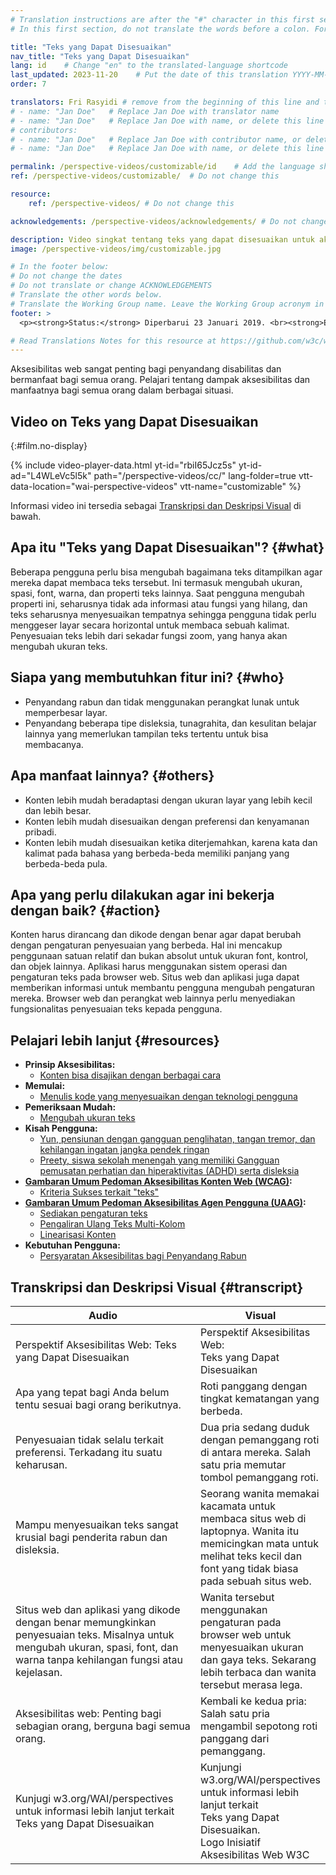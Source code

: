 ```yaml
---
# Translation instructions are after the "#" character in this first section. They are comments that do not show up in the web page. You do not need to translate the instructions after "#".
# In this first section, do not translate the words before a colon. For example, do not translate "title:". Do translate the text after "title:"

title: "Teks yang Dapat Disesuaikan"
nav_title: "Teks yang Dapat Disesuaikan"
lang: id    # Change "en" to the translated-language shortcode
last_updated: 2023-11-20    # Put the date of this translation YYYY-MM-DD (with month in the middle)
order: 7

translators: Fri Rasyidi # remove from the beginning of this line and the lines below: "# " (the hash sign and the space)
# - name: "Jan Doe"   # Replace Jan Doe with translator name
# - name: "Jan Doe"   # Replace Jan Doe with name, or delete this line if not multiple translators
# contributors:
# - name: "Jan Doe"   # Replace Jan Doe with contributor name, or delete this line if none
# - name: "Jan Doe"   # Replace Jan Doe with name, or delete this line if not multiple contributors

permalink: /perspective-videos/customizable/id    # Add the language shortcode to the end, with no slash at the end. For example /path/to/file/fr
ref: /perspective-videos/customizable/  # Do not change this

resource:
    ref: /perspective-videos/ # Do not change this

acknowledgements: /perspective-videos/acknowledgements/ # Do not change this

description: Video singkat tentang teks yang dapat disesuaikan untuk aksesibilitas web - apa itu, siapa yang membutuhkannya, dan apa yang perlu dilakukan agar bekerja dengan semestinya.
image: /perspective-videos/img/customizable.jpg

# In the footer below:
# Do not change the dates
# Do not translate or change ACKNOWLEDGEMENTS
# Translate the other words below.
# Translate the Working Group name. Leave the Working Group acronym in English.
footer: >
  <p><strong>Status:</strong> Diperbarui 23 Januari 2019. <br><strong>Editor dan pimpinan proyek:</strong> <a href="https://www.w3.org/People/shadi">Shadi Abou-Zahra</a>. Dikembangkan oleh <a href="https://www.w3.org/WAI/EO/">Kelompok Kerja Edukasi dan Pendampingan (EOWG)</a> dengan dukungan dari <a href="https://www.w3.org/WAI/DEV/">proyek WAI-DEV</a>, didanai bersama oleh Komisi Eropa. Diperbarui dengan dukungan dari Ford Foundation. ACKNOWLEDGEMENTS.</p>

# Read Translations Notes for this resource at https://github.com/w3c/wai-perspective-videos#readme
---
```


Aksesibilitas web sangat penting bagi penyandang disabilitas dan bermanfaat bagi semua orang. Pelajari tentang dampak aksesibilitas dan manfaatnya bagi semua orang dalam berbagai situasi.

## Video on Teks yang Dapat Disesuaikan
{:#film.no-display}

{% include video-player-data.html
    yt-id="rbiI65Jcz5s"
    yt-id-ad="L4WLeVc5l5k"
    path="/perspective-videos/cc/"
    lang-folder=true
    vtt-data-location="wai-perspective-videos"
    vtt-name="customizable"
%}

Informasi video ini tersedia sebagai [Transkripsi dan Deskripsi Visual](#transcript) di bawah.

Apa itu "Teks yang Dapat Disesuaikan"? {#what}
----------------------------

Beberapa pengguna perlu bisa mengubah bagaimana teks ditampilkan agar
mereka dapat membaca teks tersebut. Ini termasuk mengubah ukuran, spasi, font, warna, dan properti teks lainnya. Saat pengguna mengubah properti ini, seharusnya tidak ada informasi atau fungsi yang hilang, dan teks seharusnya menyesuaikan tempatnya sehingga pengguna tidak perlu menggeser layar secara horizontal untuk membaca sebuah kalimat. Penyesuaian teks lebih dari sekadar fungsi zoom, yang hanya akan mengubah
ukuran teks.

Siapa yang membutuhkan fitur ini? {#who}
----------------------------

-   Penyandang rabun dan tidak menggunakan perangkat lunak untuk memperbesar layar.
-   Penyandang beberapa tipe disleksia, tunagrahita, dan kesulitan belajar lainnya yang memerlukan tampilan teks tertentu untuk bisa membacanya.

Apa manfaat lainnya? {#others}
---------------------------------

-   Konten lebih mudah beradaptasi dengan ukuran layar yang lebih kecil dan lebih besar.
-   Konten lebih mudah disesuaikan dengan preferensi dan kenyamanan pribadi.
-   Konten lebih mudah disesuaikan ketika diterjemahkan, karena kata dan kalimat pada bahasa yang berbeda-beda memiliki panjang yang berbeda-beda pula.

Apa yang perlu dilakukan agar ini bekerja dengan baik? {#action}
--------------------------------------

Konten harus dirancang dan dikode dengan benar agar dapat berubah dengan pengaturan penyesuaian yang berbeda. Hal ini mencakup penggunaan satuan relatif dan bukan absolut untuk ukuran font, kontrol, dan objek lainnya. Aplikasi harus menggunakan sistem operasi dan pengaturan teks pada browser web. Situs web dan aplikasi juga dapat memberikan informasi untuk membantu pengguna mengubah pengaturan mereka. Browser web dan perangkat web lainnya perlu menyediakan fungsionalitas penyesuaian teks kepada pengguna.

Pelajari lebih lanjut {#resources}
----------

-   **Prinsip Aksesibilitas:**
    -   [Konten bisa disajikan dengan berbagai cara](/fundamentals/accessibility-principles/#adaptable)
-   **Memulai:**
    -   [Menulis kode yang menyesuaikan dengan teknologi pengguna](/tips/developing/#write-code-that-adapts-to-the-users-technology)
-   **Pemeriksaan Mudah:**
    -   [Mengubah ukuran teks](/test-evaluate/preliminary/#resize)
-   **Kisah Pengguna:**
    -   [Yun, pensiunan dengan gangguan penglihatan, tangan tremor, dan kehilangan ingatan jangka pendek ringan](/people-use-web/user-stories/#retiree)
    -   [Preety, siswa sekolah menengah yang memiliki Gangguan pemusatan perhatian dan hiperaktivitas (ADHD) serta disleksia](/people-use-web/user-stories/#classroomstudent)
-   **[Gambaran Umum Pedoman Aksesibilitas Konten Web (WCAG)](/standards-guidelines/wcag/):**
    -   [Kriteria Sukses terkait "teks"](https://www.w3.org/WAI/WCAG21/quickref/?tags=text)
-   **[Gambaran Umum Pedoman Aksesibilitas Agen Pengguna (UAAG)](/standards-guidelines/uaag/):**
    -   [Sediakan pengaturan teks](https://www.w3.org/TR/2015/NOTE-UAAG20-20151215/#gl-text-config)
    -   [Pengaliran Ulang Teks Multi-Kolom](https://www.w3.org/TR/UAAG20/#sc_1813)
    -   [Linearisasi Konten](https://www.w3.org/TR/UAAG20/#sc_1815)
-   **Kebutuhan Pengguna:**
    -   [Persyaratan Aksesibilitas bagi Penyandang Rabun](http://www.w3.org/TR/low-vision-needs/)
        
## Transkripsi dan Deskripsi Visual {#transcript}
<table>
  <thead>
    <tr>
      <th width="65%">Audio</th>
      <th>Visual</th>
    </tr>
  </thead>
  <tbody>
    <tr>
      <td>Perspektif Aksesibilitas Web: Teks yang Dapat Disesuaikan</td>
      <td>Perspektif Aksesibilitas Web:<br>Teks yang Dapat Disesuaikan</td>
    </tr>
    <tr>
      <td>Apa yang tepat bagi Anda belum tentu sesuai bagi orang berikutnya.</td>
      <td>Roti panggang dengan tingkat kematangan yang berbeda.</td>
    </tr>
    <tr>
      <td>Penyesuaian tidak selalu terkait preferensi. Terkadang itu suatu keharusan.</td>
      <td>Dua pria sedang duduk dengan pemanggang roti di antara mereka. Salah satu pria memutar tombol pemanggang roti.</td>
    </tr>
    <tr>
      <td>Mampu menyesuaikan teks sangat krusial bagi penderita rabun dan disleksia.</td>
      <td>Seorang wanita memakai kacamata untuk membaca situs web di laptopnya. Wanita itu memicingkan mata untuk melihat teks kecil dan font yang tidak biasa pada sebuah situs web.</td>
    </tr>
    <tr>
      <td>Situs web dan aplikasi yang dikode dengan benar memungkinkan penyesuaian teks. Misalnya untuk mengubah ukuran, spasi, font, dan warna tanpa kehilangan fungsi atau kejelasan.</td>
      <td>Wanita tersebut menggunakan pengaturan pada browser web untuk menyesuaikan ukuran dan gaya teks. Sekarang lebih terbaca dan wanita tersebut merasa lega.</td>
    </tr>
    <tr>
      <td>Aksesibilitas web: Penting bagi sebagian orang, berguna bagi semua orang.</td>
      <td>Kembali ke kedua pria: Salah satu pria mengambil sepotong roti panggang dari pemanggang.</td>
    </tr>
    <tr>
      <td>Kunjugi w3.org/WAI/perspectives untuk informasi lebih lanjut terkait Teks yang Dapat Disesuaikan</td>
      <td>Kunjungi<br>
        w3.org/WAI/perspectives<br>
        untuk informasi lebih lanjut terkait<br>
        Teks yang Dapat Disesuaikan.<br>
        Logo Inisiatif Aksesibilitas Web W3C</td>
    </tr>
  </tbody>
</table>
        

